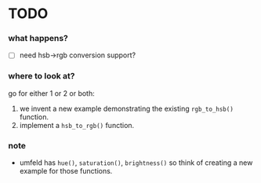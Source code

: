 # TODO

### what happens?

- [ ] need hsb->rgb conversion support?

### where to look at?

go for either 1 or 2 or both:

1. we invent a new example demonstrating the existing `rgb_to_hsb()` function.
2. implement a `hsb_to_rgb()` function.


### note
- umfeld has `hue()`, `saturation()`, `brightness()` so think of creating a new example for those functions.
